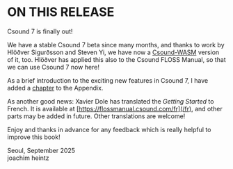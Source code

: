 # ON THIS RELEASE

Csound 7 is finally out!

We have a stable Csound 7 beta since many months, and thanks to work by Hlöðver Sigurðsson and Steven Yi, we have now a [Csound-WASM](https://www.npmjs.com/package/@csound/browser) version of it, too. Hlöðver has applied this also to the Csound FLOSS Manual, so that we can use Csound 7 now here!

As a brief introduction to the exciting new features in Csound 7, I have added a [chapter](/basics/csound7) to the Appendix.

As another good news: Xavier Dole has translated the *Getting Started* to French. It is available at [https://flossmanual.csound.com/fr](/fr), and other parts may be added in future. Other translations are welcome!

Enjoy and thanks in advance for any feedback which is really helpful to improve this book!

Seoul, September 2025  
joachim heintz
